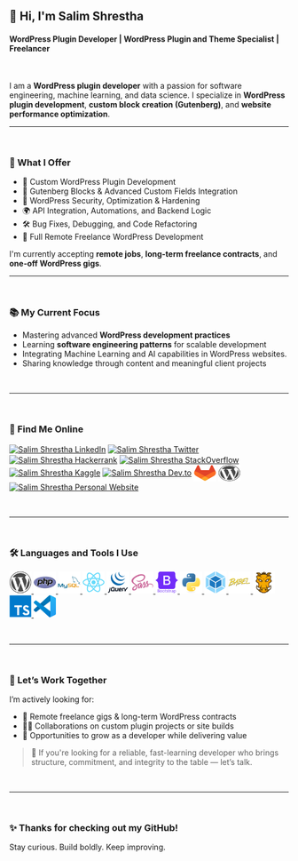 ## 👋 Hi, I'm Salim Shrestha

#### WordPress Plugin Developer | WordPress Plugin and Theme Specialist | Freelancer
<br/>

I am a **WordPress plugin developer** with a passion for software engineering, machine learning, and data science. I specialize in **WordPress plugin development**, **custom block creation (Gutenberg)**, and **website performance optimization**.
<br />

---
<br />

### 🚀 What I Offer

- 🔧 Custom WordPress Plugin Development  
- 🧩 Gutenberg Blocks & Advanced Custom Fields Integration  
- 🔐 WordPress Security, Optimization & Hardening  
- 🌍 API Integration, Automations, and Backend Logic  
- 🛠️ Bug Fixes, Debugging, and Code Refactoring  
- 💼 Full Remote Freelance WordPress Development  

I'm currently accepting **remote jobs**, **long-term freelance contracts**, and **one-off WordPress gigs**.
<br />

---

<br />

 ### 📚 My Current Focus

- Mastering advanced **WordPress development practices**  
- Learning **software engineering patterns** for scalable development  
- Integrating Machine Learning and AI capabilities in WordPress websites.
- Sharing knowledge through content and meaningful client projects  
<br />

---


<br />

### 🔗 Find Me Online

<p align="left">
<a href="https://www.linkedin.com/in/salim-shrestha" target="_blank" title="LinkedIn"><img align="center" src="https://raw.githubusercontent.com/rahuldkjain/github-profile-readme-generator/master/src/images/icons/Social/linked-in-alt.svg" alt="Salim Shrestha LinkedIn" height="30" width="40" /></a>
<a href="https://twitter.com/salimshrestha11" target="_blank" title="Twitter"><img align="center" src="https://raw.githubusercontent.com/rahuldkjain/github-profile-readme-generator/master/src/images/icons/Social/twitter.svg" alt="Salim Shrestha Twitter" height="30" width="40" /></a>
<a href="https://www.hackerrank.com/salimshrestha?hr_r=1" target="_blank" title="Hackerrank"><img align="center" src="https://github.com/rahuldkjain/github-profile-readme-generator/raw/master/src/images/icons/Social/hackerrank.svg" alt="Salim Shrestha Hackerrank" height="30" width="40" /></a>
<a href="https://stackoverflow.com/users/7932334/salim-shrestha" target="_blank" title="StackOverflow"><img align="center" src="https://raw.githubusercontent.com/rahuldkjain/github-profile-readme-generator/master/src/images/icons/Social/stack-overflow.svg" alt="Salim Shrestha StackOverflow" height="30" width="40" /></a>
<a href="https://www.kaggle.com/salimkshrestha" target="_blank" title="Kaggle"><img align="center" src="https://raw.githubusercontent.com/rahuldkjain/github-profile-readme-generator/master/src/images/icons/Social/kaggle.svg" alt="Salim Shrestha Kaggle" height="30" width="40" /></a>
<a href="https://dev.to/salimshrestha" target="_blank" title="Dev.to"><img align="center" src="https://cdn.jsdelivr.net/npm/simple-icons@3.0.1/icons/dev-dot-to.svg" alt="Salim Shrestha Dev.to" height="30" width="40" /></a>
<a href="https://gitlab.com/salimshrestha" target="_blank" title="Gitlab"><img align="center" src="https://raw.githubusercontent.com/devicons/devicon/master/icons/gitlab/gitlab-original.svg" alt="Salim Shrestha Gitlab" height="30" width="40" /></a>
<a href="https://profiles.wordpress.org/salimshrestha/" target="_blank" title="WordPress.org"><img align="center" src="https://raw.githubusercontent.com/devicons/devicon/master/icons/wordpress/wordpress-plain.svg" alt="Salim Shrestha WordPress" height="30" width="40" /></a>
<a href="https://salim.com.np/" target="_blank" title="Personal Website"><img align="center" src="https://cdn-icons-png.flaticon.com/512/8743/8743996.png" alt="Salim Shrestha Personal Website" height="30" width="40" /></a>
</p>
<br/>

---
<br/>

### 🛠️ Languages and Tools I Use

<p align="left">
  <a href="https://wordpress.org/" target="_blank"> <img src="https://raw.githubusercontent.com/devicons/devicon/master/icons/wordpress/wordpress-plain.svg" alt="wordpress" width="40" height="40"/> </a>
  <a href="https://www.php.net" target="_blank"> <img src="https://raw.githubusercontent.com/devicons/devicon/master/icons/php/php-original.svg" alt="php" width="40" height="40"/> </a>
  <a href="https://www.mysql.com/" target="_blank"> <img src="https://raw.githubusercontent.com/devicons/devicon/master/icons/mysql/mysql-original-wordmark.svg" alt="mysql" width="40" height="40"/> </a>
   <a href="https://reactjs.org/" target="_blank"> <img src="https://raw.githubusercontent.com/devicons/devicon/master/icons/react/react-original.svg" alt="reactjs" width="40" height="40"/> </a>
  <a href="https://jquery.com/" target="_blank"> <img src="https://raw.githubusercontent.com/devicons/devicon/master/icons/jquery/jquery-original-wordmark.svg" alt="jquery" width="40" height="40"/> </a>
<a href="https://sass-lang.com" target="_blank"> <img src="https://raw.githubusercontent.com/devicons/devicon/master/icons/sass/sass-original.svg" alt="sass" width="40" height="40"/> </a>
  <a href="https://getbootstrap.com" target="_blank"> <img src="https://raw.githubusercontent.com/devicons/devicon/master/icons/bootstrap/bootstrap-plain-wordmark.svg" alt="bootstrap" width="40" height="40"/> </a>
<a href="https://www.python.org" target="_blank"> <img src="https://raw.githubusercontent.com/devicons/devicon/master/icons/python/python-original.svg" alt="Python" width="40" height="40"/> </a>
   <a href="https://webpack.js.org/" target="_blank"> <img src="https://raw.githubusercontent.com/devicons/devicon/master/icons/webpack/webpack-original.svg" alt="webpack" width="40" **height**="40"/> </a>
  <a href="https://babeljs.io/" target="_blank"> <img src="https://raw.githubusercontent.com/devicons/devicon/master/icons/babel/babel-original.svg" alt="babel" width="40" height="40"/> </a>
<a href="https://gruntjs.com/" target="_blank"> <img src="https://raw.githubusercontent.com/devicons/devicon/master/icons/grunt/grunt-original.svg" alt="Grunt" width="40" height="40"/> </a>
<a href="https://www.typescriptlang.org/" target="_blank"> <img src="https://raw.githubusercontent.com/devicons/devicon/master/icons/typescript/typescript-original.svg" alt="Typescript" width="40" height="40"/> </a>
<a href="https://code.visualstudio.com/" target="_blank"> <img src="https://raw.githubusercontent.com/devicons/devicon/master/icons/vscode/vscode-original.svg" alt="Visual Studio Code" width="40" height="40"/> </a>
</p>
<br/>

---
<br />

### 🤝 Let’s Work Together

I’m actively looking for:
- 💼 Remote freelance gigs & long-term WordPress contracts  
- 🧑‍💻 Collaborations on custom plugin projects or site builds  
- 🧠 Opportunities to grow as a developer while delivering value  

> 💬 If you're looking for a reliable, fast-learning developer who brings structure, commitment, and integrity to the table — let’s talk.
>
<br />

---
<br />

### ✨ Thanks for checking out my GitHub!  
Stay curious. Build boldly. Keep improving.
